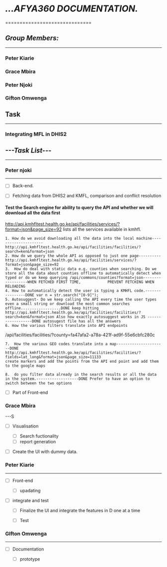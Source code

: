 #  *__...AFYA360 DOCUMENTATION.__*
==============================

## *Group Members:*
---
### Peter Kiarie
### Grace Mbira
### Peter Njoki
### Gifton Omwenga

## Task 
---
### Integrating MFL in DHIS2

## *---Task List---*
---


### Peter njoki
---
 -[ ] Back-end.

 -[ ] Fetching data from DHIS2 and KMFL, comparison and conflict resolution 

 #### Test the Search engine for ability to query the API and whether we will download all the data first
http://api.kmhfltest.health.go.ke/api/facilities/services/?format=json&page_size=92 lists all the services available in kmhfl.

    1. How do we avoid downloading all the data into the local machine---------------------http://api.kmhfltest.health.go.ke/api/facilities/facilities/?search=ken&format=json
	2. How do we query the whole API as opposed to just one page----------http://api.kmhfltest.health.go.ke/api/facilities/services/?format=json&page_size=92
	3.  How do deal with static data e.g. counties when searching. Do we store all the data about counties offline to automatically detect when typed or do we keep querying /api/commons/counties?format=json------------------WHEN FETCHED FIRST TIME, 			PREVENT FETCHING WHEN RELOADING 
	4. How to automatically detect the user is typing a KMHFL code.----------------DONE var n = str.search("[0-9]");
	5. Autosuggest- Do we keep calling the API every time the user types even a small string or download the most common searches offline..................DONE keep hitting http://api.kmhfltest.health.go.ke/api/facilities/facilities/?search=ken&format=json Also how exactly autosuggest works in JS ------------------DONE autosugest file has all the answers
	6. How the various filters translate into API endpoints

/api/facilities/facilities/?county=fa47afa2-a78a-421f-ad9f-55e6cbfc280c

	7.  How the various GEO codes translate into a map----------------------DONE
	http://api.kmhfltest.health.go.ke/api/facilities/facilities/?fields=lat_long&format=json&page_size=11133
	create markers and add the points from the API end point and add them to the google maps

	8.  do you filter data already in the search results or all the data in the system.-------------------DONE Prefer to have an option to switch between the two options

 
 -[ ] Part of Front-end

### Grace Mbira
---S
 -[ ] Visualisation


     -[ ] Search fuctionality 
     -[ ] report generation

 -[ ] Create the UI with dummy data.

### Peter Kiarie
---
 -[ ] Front-end

      -[ ] upadating

 -[ ] integrate and test

	-[ ] Finalize the UI and integrate the features in D one at a time

	-[ ] Test
### GIfton Omwenga
---
 -[ ] Documentation
    
    -[ ] prototype
    